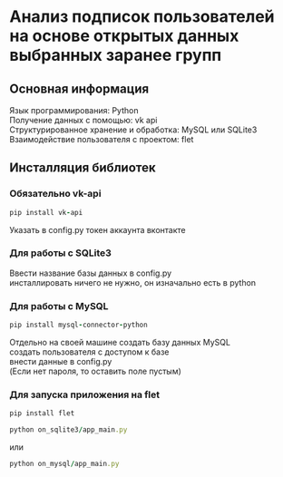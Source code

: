 # Анализ подписок пользователей на основе открытых данных выбранных заранее групп
## Основная информация 
Язык программирования: Python  
Получение данных с помощью: vk api  
Структурированное хранение и обработка: MySQL или SQLite3  
Взаимодействие пользователя с проектом: flet
## Инсталляция библиотек
### Обязательно vk-api
```ruby
pip install vk-api
```
Указать в config.py токен аккаунта вконтакте
### Для работы с SQLite3
Ввести название базы данных в config.py  
инсталлировать ничего не нужно, он изначально есть в python
### Для работы с MySQL
```ruby
pip install mysql-connector-python
```
Отдельно на своей машине создать базу данных MySQL  
создать пользователя с доступом к базе  
внести данные в config.py  
(Если нет пароля, то оставить поле пустым)
### Для запуска приложения на flet
```ruby
pip install flet
```
```ruby
python on_sqlite3/app_main.py 
```
или
```ruby
python on_mysql/app_main.py 
```
